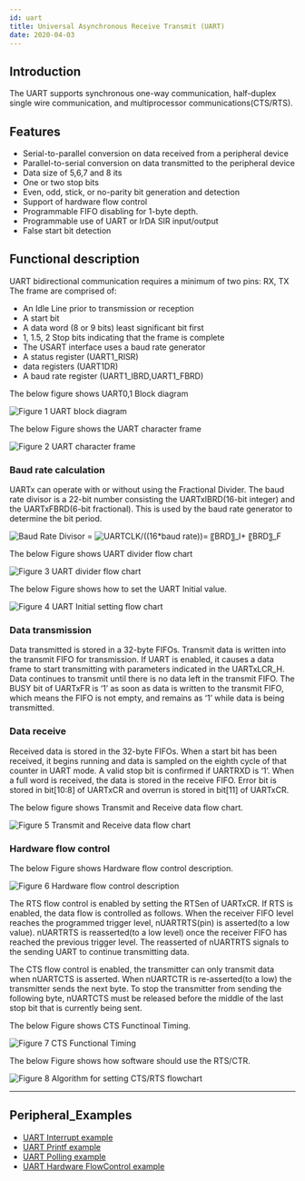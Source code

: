 ```yaml
---
id: uart
title: Universal Asynchronous Receive Transmit (UART)
date: 2020-04-03
---
```


## Introduction

The UART supports synchronous one-way communication, half-duplex single wire communication, and multiprocessor communications(CTS/RTS).  


## Features 

*	Serial-to-parallel conversion on data received from a peripheral device
*	Parallel-to-serial conversion on data transmitted to the peripheral device
*	Data size of 5,6,7 and 8 its
*	One or two stop bits
*	Even, odd, stick, or no-parity bit generation and detection
*	Support of hardware flow control
*	Programmable FIFO disabling for 1-byte depth.
*	Programmable use of UART or IrDA SIR input/output
*	False start bit detection


## Functional description

UART bidirectional communication requires a minimum of two pins: RX, TX
The frame are comprised of:

*	An Idle Line prior to transmission or reception 
*	A start bit 
*	A data word (8 or 9 bits) least significant bit first
*	1, 1.5, 2 Stop bits indicating that the frame is complete 
*	The USART interface uses a baud rate generator 
*	A status register (UART1_RISR) 
*	data registers (UART1DR) 
*	A baud rate register (UART1_IBRD,UART1_FBRD)

The below figure shows UART0,1 Block diagram

![](https://d3cmhcsnvv7jc.cloudfront.net/docs/img/products/w7500p/peripheral/uart_block_diagram.jpg "Figure 1 UART block diagram")

The below Figure shows the UART character frame

![](https://d3cmhcsnvv7jc.cloudfront.net/docs/img/products/w7500p/peripheral/uart_character_frame.jpg "Figure 2 UART character frame")

### Baud rate calculation

UARTx can operate with or without using the Fractional Divider. The baud rate divisor is a 22-bit number consisting the UARTxIBRD(16-bit integer) and the UARTxFBRD(6-bit fractional).
This is used by the baud rate generator to determine the bit period.

<img src="http://latex.codecogs.com/gif.latex?Baud&space;Rate&space;Divisor&space;=" title="Baud Rate Divisor =" />      <img src="http://latex.codecogs.com/gif.latex?UARTCLK/((16*baud&space;rate))=&space;〖BRD〗_I&plus;&space;〖BRD〗_F" title="UARTCLK/((16*baud rate))= 〖BRD〗_I+ 〖BRD〗_F" />

The below Figure shows UART divider flow chart

![](https://d3cmhcsnvv7jc.cloudfront.net/docs/img/products/w7500p/peripheral/uart_divider_flow_chart.jpg "Figure 3 UART divider flow chart")

The below Figure shows how to set the UART Initial value.

![](https://d3cmhcsnvv7jc.cloudfront.net/docs/img/products/w7500p/peripheral/uart_init_flow_chart.jpg "Figure 4 UART Initial setting flow chart")

### Data transmission

Data transmitted is stored in a 32-byte FIFOs. Transmit data is written into the transmit FIFO for transmission. If UART is enabled, it causes a data frame to start transmitting with parameters indicated in the UARTxLCR_H.
Data continues to transmit until there is no data left in the transmit FIFO. The BUSY bit of UARTxFR is ‘1’ as soon as data is written to the transmit FIFO, which means the FIFO is not empty, and remains as ‘1’ while data is being transmitted. 

### Data receive

Received data is stored in the 32-byte FIFOs. When a start bit has been received, it begins running and data is sampled on the eighth cycle of that counter in UART mode. A valid stop bit is confirmed if UARTRXD is ‘1’. When a full word is received, the data is stored in the receive FIFO. Error bit is stored in bit[10:8] of UARTxCR and overrun is stored in bit[11] of UARTxCR.

The below figure shows Transmit and Receive data flow chart.

![](https://d3cmhcsnvv7jc.cloudfront.net/docs/img/products/w7500p/peripheral/uart_txrxdata_flow_chart.jpg "Figure 5 Transmit and Receive data flow chart")

### Hardware flow control

The below Figure shows Hardware flow control description.

![](https://d3cmhcsnvv7jc.cloudfront.net/docs/img/products/w7500p/peripheral/uart_hw_flow_chart.jpg "Figure 6 Hardware flow control description")

The RTS flow control is enabled by setting the RTSen of UARTxCR. If RTS is enabled, the data flow is controlled as follows.
When the receiver FIFO level reaches the programmed trigger level, nUARTRTS(pin) is asserted(to a low value). nUARTRTS is reasserted(to a low level) once the receiver FIFO has reached the previous trigger level. The reasserted of nUARTRTS signals to the sending UART to continue transmitting data.

The CTS flow control is enabled, the transmitter can only transmit data when nUARTCTS is asserted. When nUARTCTR is re-asserted(to a low) the transmitter sends the next byte. To stop the transmitter from sending the following byte, nUARTCTS must be released before the middle of the last stop bit that is currently being sent.

The below Figure shows CTS Functinoal Timing.

![](https://d3cmhcsnvv7jc.cloudfront.net/docs/img/products/w7500p/peripheral/uart_cts_timing.jpg "Figure 7 CTS Functional Timing")

The below Figure shows how software should use the RTS/CTR.

![](https://d3cmhcsnvv7jc.cloudfront.net/docs/img/products/w7500p/peripheral/uart_set_flow_chart.jpg "Figure 8 Algorithm for setting CTS/RTS flowchart")

------------------------------

## Peripheral_Examples
- [UART Interrupt example](inter.md)
- [UART Printf example](printf.md)
- [UART Polling example](polling.md)
- [UART Hardware FlowControl example](flowcontrol.md)
